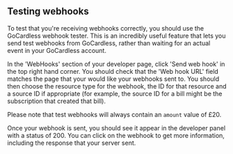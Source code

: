 ## Testing webhooks

To test that you're receiving webhooks correctly, you should use the GoCardless webhook tester. This is an incredibly useful feature that lets you send test webhooks from GoCardless, rather than waiting for an actual event in your GoCardless account.

In the 'WebHooks' section of your developer page, click 'Send web hook' in the top right hand corner. You should check that the 'Web hook URL' field matches the page that your would like your webhooks sent to. You should then choose the resource type for the webhook, the ID for that resource and a source ID if appropriate (for example, the source ID for a bill might be the subscription that created that bill). 

Please note that test webhooks will always contain an `amount` value of £20.

Once your webhook is sent, you should see it appear in the developer panel with a status of 200. You can click on the webhook to get more information, including the response that your server sent.